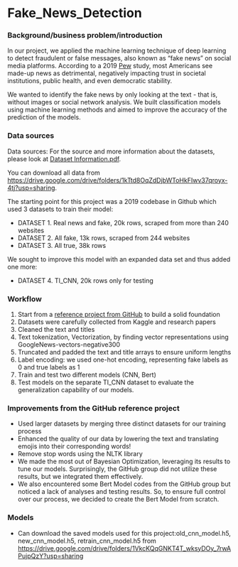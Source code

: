 # Fake_News_Detection

### Background/business problem/introduction

In our project, we applied the machine learning technique of deep learning to detect fraudulent or false messages, also known as “fake news” on social media platforms. According to a 2019 [Pew](https://www.pewresearch.org/journalism/2019/06/05/many-americans-say-made-up-news-is-a-critical-problem-that-needs-to-be-fixed/) study, most Americans see made-up news as detrimental, negatively impacting trust in societal institutions, public health, and even democratic stability. 

We wanted to identify the fake news by only looking at the text - that is, without images or social network analysis. We built classification models using machine learning methods and aimed to improve the accuracy of the prediction of the models.

### Data sources
Data sources: For the source and more information about the datasets, please look at [Dataset Information.pdf](https://github.com/yufeifeiqiqi/Fake_News_Detection/blob/main/Dataset%20Information.pdf). 

You can download all data from https://drive.google.com/drive/folders/1kTtd8OqZdDjbWToHkFIwv37qroyx-4tj?usp=sharing. 

The starting point for this project was a 2019 codebase in Github which used 3 datasets to train their model:
- DATASET 1. Real news and fake, 20k rows, scraped from more than 240 websites 
- DATASET 2. All fake, 13k rows, scraped from 244 websites
- DATASET 3. All true, 38k rows

We sought to improve this model with an expanded data set and thus added one more:
- DATASET 4. TI_CNN, 20k rows only for testing



### Workflow
1. Start from a [reference project from GitHub](https://github.com/AIRLegend/fakenews) to build a solid foundation
2. Datasets were carefully collected from Kaggle and research papers
3. Cleaned the text and titles
4. Text tokenization, Vectorization, by finding vector representations using GoogleNews-vectors-negative300
5. Truncated and padded the text and title arrays to ensure uniform lengths
6. Label encoding: we used one-hot encoding, representing fake labels as 0 and true labels as 1
7. Train and test two different models (CNN, Bert)
8. Test models on the separate TI_CNN dataset to evaluate the generalization capability of our models. 


### Improvements from the GitHub reference project
- Used larger datasets by merging three distinct datasets for our training process
- Enhanced the quality of our data by lowering the text and translating emojis into their corresponding words!
- Remove stop words using the NLTK library
- We made the most out of Bayesian Optimization, leveraging its results to tune our models. Surprisingly, the GitHub group did not utilize these results, but we integrated them effectively.
- We also encountered some Bert Model codes from the GitHub group but noticed a lack of analyses and testing results. So, to ensure full control over our process, we decided to create the Bert Model from scratch.

### Models
- Can download the saved models used for this project:old_cnn_model.h5, new_cnn_model.h5, retrain_cnn_model.h5
from https://drive.google.com/drive/folders/1VkcKQqGNKT4T_wksyDOy_7rwAPujpQzY?usp=sharing












